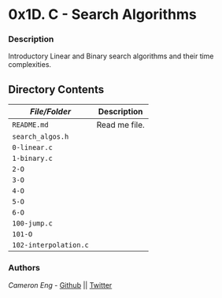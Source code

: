 # 0x1D. C - Search Algorithms
### Description
Introductory Linear and Binary search algorithms and their time complexities.

## Directory Contents

|   ***File/Folder***    |  **Description**                       |
|---------------|---------------------------------------|
| `README.md` |  Read me file. |
| `search_algos.h` |  |
| `0-linear.c` |  |
| `1-binary.c` |  |
| `2-O` |  |
| `3-O` |  |
| `4-O` |  |
| `5-O` |  |
| `6-O` |  |
| `100-jump.c` |  |
| `101-O` |  |
| `102-interpolation.c` |  |

### Authors
*Cameron Eng* - [Github](https://github.com/c_eng/) || [Twitter](https://twitter.com/c33Eng)
